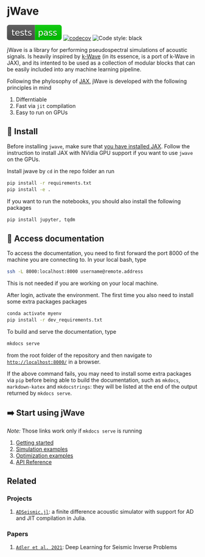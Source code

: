 # jWave

![Test passing](docs/images/build.svg)
[![codecov](https://codecov.io/gh/astanziola/jwave/branch/main/graph/badge.svg?token=6J03OMVJS1)](https://codecov.io/gh/astanziola/jwave)
![Code style: black](https://img.shields.io/badge/code%20style-black-000000.svg)

jWave is a library for performing pseudospectral simulations of acoustic signals. Is heavily inspired by [k-Wave](http://www.k-wave.org/) (in its essence, is a port of k-Wave in JAX), and its intented to be used as a collection of modular blocks that can be easily included into any machine learning pipeline.

Following the phylosophy of [JAX](https://jax.readthedocs.io/en/stable/), jWave is developed with the following principles in mind

1. Differntiable
2. Fast via `jit` compilation
3. Easy to run on GPUs


## :floppy_disk: Install
Before installing `jwave`, make sure that [you have installed JAX](https://github.com/google/jax#installation). Follow the instruction to install JAX with NVidia GPU support if you want to use `jwave` on the GPUs. 

Install jwave by `cd` in the repo folder an run
```bash
pip install -r requirements.txt
pip install -e .
```

If you want to run the notebooks, you should also install the following packages
```bash
pip install jupyter, tqdm
```

## :bookmark_tabs:  Access documentation
To access the documentation, you need to first forward the port 8000 of the machine you are connecting to.
In your local bash, type
```bash
ssh -L 8000:localhost:8000 username@remote.address
```
 This is not needed if you are working on your local machine.

After login, activate the environment. The first time you also need to install some extra packages packages
```bash
conda activate myenv
pip install -r dev_requirements.txt
```
To build and serve the documentation, type 
```bash
mkdocs serve
```
from the root folder of the repository and then navigate to [`http://localhost:8000/`](http://localhost:8000/) in a browser.

If the above command fails, you may need to install some extra packages via `pip` before being able to build the documentation, such as `mkdocs`, `markdown-katex` and `mkdocstrings`: they will be listed at the end of the output returned by `mkdocs serve`.

## :arrow_right: Start using jWave

*Note:* Those links work only if `mkdocs serve` is running

1. [Getting started](http://127.0.0.1:8000/examples/first_example/)
2. [Simulation examples](http://127.0.0.1:8000/examples/monopole_homogeneous/)
3. [Optimization examples](http://127.0.0.1:8000/examples/differentiate_trough_solver/)
4. [API Reference](http://127.0.0.1:8000/api_geometry/)

## Related

### Projects

1. [`ADSeismic.jl`](https://github.com/kailaix/ADSeismic.jl): a finite difference acoustic simulator with support for AD and JIT compilation in Julia.

### Papers
1. [`Adler et al. 2021`](https://ieeexplore.ieee.org/stamp/stamp.jsp?tp=&arnumber=9363496): Deep Learning for Seismic Inverse Problems
